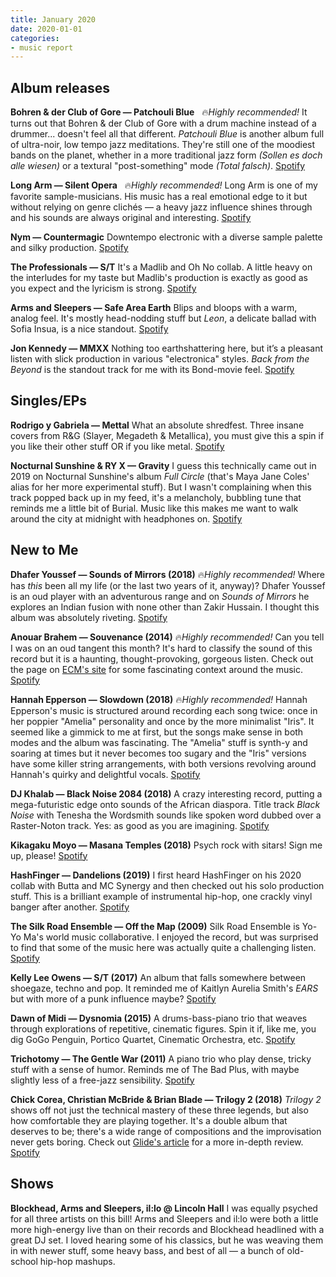 ```yaml
---
title: January 2020
date: 2020-01-01
categories:
- music report
---
```

## Album releases

**Bohren & der Club of Gore — Patchouli Blue** &nbsp; 🔥_Highly recommended!_
It turns out that Bohren & der Club of Gore with a drum machine instead of a drummer... doesn't feel all that different. _Patchouli Blue_ is another album full of ultra-noir, low tempo jazz meditations. They're still one of the moodiest bands on the planet, whether in a more traditional jazz form _(Sollen es doch alle wiesen)_ or a textural "post-something" mode _(Total falsch)_.
[Spotify](https://open.spotify.com/album/57Jc5ixqmNuGudtV51M5aG?si=Mml-2II3S8qkRdvYVjC3Rw)

**Long Arm — Silent Opera** &nbsp; 🔥_Highly recommended!_
Long Arm is one of my favorite sample-musicians. His music has a real emotional edge to it but without relying on genre clichés — a heavy jazz influence shines through and his sounds are always original and interesting.
[Spotify](https://open.spotify.com/album/2iA2Y0HOnalI1vUDMVRKqm?si=oRO1h0osQ2irt8EBlJNvpA)

**Nym — Countermagic**
Downtempo electronic with a diverse sample palette and silky production.
[Spotify](https://open.spotify.com/album/0ZuBGzJLQMRsL7W7Ihpwg9?si=ZRm6MVRwTjGS6iV77NBYiA)

**The Professionals — S/T**
It's a Madlib and Oh No collab. A little heavy on the interludes for my taste but Madlib's production is exactly as good as you expect and the lyricism is strong.
[Spotify](https://open.spotify.com/album/41PfMaFddHOcxxkvbycHga?si=cbd-d02dQBqfX86pW5nEpw)

**Arms and Sleepers — Safe Area Earth**
Blips and bloops with a warm, analog feel. It's mostly head-nodding stuff but _Leon_, a delicate ballad with Sofia Insua, is a nice standout.
[Spotify](https://open.spotify.com/album/0j1GhcWSL5HczTzT0A2ECb?si=mPwa5wvKTKmZG7ART6DzIQ)

**Jon Kennedy — MMXX**
Nothing too earthshattering here, but it’s a pleasant listen with slick production in various "electronica" styles. _Back from the Beyond_ is the standout track for me with its Bond-movie feel.
[Spotify](https://open.spotify.com/album/6jC7plcke5Vy9o2QZZKexN?si=HZxMzGVTSRT2zz8qbMZf4Yg)


## Singles/EPs

**Rodrigo y Gabriela — Mettal**
What an absolute shredfest. Three insane covers from R&G (Slayer, Megadeth & Metallica), you must give this a spin if you like their other stuff OR if you like metal.
[Spotify](https://open.spotify.com/album/5vcvEvxMGJmBTnzWVRztyH?si=ll_PyNcAS5-k6ERdecFGTg)

**Nocturnal Sunshine & RY X — Gravity**
I guess this technically came out in 2019 on Nocturnal Sunshine's album _Full Circle_ (that's Maya Jane Coles' alias for her more experimental stuff). But I wasn't complaining when this track popped back up in my feed, it's a melancholy, bubbling tune that reminds me a little bit of Burial. Music like this makes me want to walk around the city at midnight with headphones on.
[Spotify](https://open.spotify.com/album/1fyCKJgmxG0Vc88xyzjUqz?si=zEoaQV4qSqav80wcNCrezg)


## New to Me

**Dhafer Youssef — Sounds of Mirrors (2018)** 🔥_Highly recommended!_
Where has _this_ been all my life (or the last two years of it, anyway)? Dhafer Youssef is an oud player with an adventurous range and on _Sounds of Mirrors_ he explores an Indian fusion with none other than Zakir Hussain. I thought this album was absolutely riveting.
[Spotify](https://open.spotify.com/album/6tqATFYmtKV4JEbZMlQytX?si=56PjpIPPSbSnvVi1WHE7oQ)

**Anouar Brahem — Souvenance (2014)** 🔥_Highly recommended!_
Can you tell I was on an oud tangent this month? It's hard to classify the sound of this record but it is a haunting, thought-provoking, gorgeous listen. Check out the page on [ECM's site](https://www.ecmrecords.com/catalogue/143038752917/souvenance-anouar-brahem) for some fascinating context around the music.
[Spotify](https://open.spotify.com/album/0MVaGeFdZy81oPZJFzSqKI?si=yb5YwM45SJO2qv-eUjIxnA)

**Hannah Epperson — Slowdown (2018)** 🔥_Highly recommended!_
Hannah Epperson's music is structured around recording each song twice: once in her poppier "Amelia" personality and once by the more minimalist "Iris". It seemed like a gimmick to me at first, but the songs make sense in both modes and the album was fascinating. The "Amelia" stuff is synth-y and soaring at times but it never becomes too sugary and the "Iris" versions have some killer string arrangements, with both versions revolving around Hannah's quirky and delightful vocals.
[Spotify](https://open.spotify.com/album/4sM5tOjmOq0ddsT9mli10V?si=DS97R0m3Rsafm9vt2XURQQ)

**DJ Khalab — Black Noise 2084 (2018)**
A crazy interesting record, putting a mega-futuristic edge onto sounds of the African diaspora. Title track _Black Noise_ with Tenesha the Wordsmith sounds like spoken word dubbed over a Raster-Noton track. Yes: as good as you are imagining.
[Spotify](https://open.spotify.com/album/65Ozky8zPcC4GT42JGFW5t?si=PyE7Q7MLTMCzGhINhFoxIA)

**Kikagaku Moyo — Masana Temples (2018)**
Psych rock with sitars! Sign me up, please!
[Spotify](https://open.spotify.com/album/5g5l9entA4bTztfpLJd1kS?si=kB5BBS1iSTaAAUytywO0Qg)

**HashFinger — Dandelions (2019)**
I first heard HashFinger on his 2020 collab with Butta and MC Synergy and then checked out his solo production stuff. This is a brilliant example of instrumental hip-hop, one crackly vinyl banger after another.
[Spotify](https://open.spotify.com/album/4kj8QjK3MHT9kXNXAixTFd?si=y1kXv0hOSWeMi0zbaYc4jw)

**The Silk Road Ensemble — Off the Map (2009)**
Silk Road Ensemble is Yo-Yo Ma's world music collaborative. I enjoyed the record, but was surprised to find that some of the music here was actually quite a challenging listen.
[Spotify](https://open.spotify.com/album/3kEIpSvDlpfTZFK6xavHWH?si=203iWbyHRM-Dl5upLclkFw)

**Kelly Lee Owens — S/T (2017)**
An album that falls somewhere between shoegaze, techno and pop. It reminded me of Kaitlyn Aurelia Smith's _EARS_ but with more of a punk influence maybe?
[Spotify](https://open.spotify.com/album/0vSuMCVgHEYx0ANSBxJX8t?si=WVnGxYmkSEKVymZuZVsUBQ)

**Dawn of Midi — Dysnomia (2015)**
A drums-bass-piano trio that weaves through explorations of repetitive, cinematic figures. Spin it if, like me, you dig GoGo Penguin, Portico Quartet, Cinematic Orchestra, etc.
[Spotify](https://open.spotify.com/album/4wCpIX2LVk3lZkh4crNPtJ?si=m7HxN6qpSpa95yqNKCn12Q)

**Trichotomy — The Gentle War (2011)**
A piano trio who play dense, tricky stuff with a sense of humor. Reminds me of The Bad Plus, with maybe slightly less of a free-jazz sensibility.
[Spotify](https://open.spotify.com/album/70aluZevqpvaGYHIYFkfIG?si=vrRy7ePZSGa4pZ-zfo6uXg)

**Chick Corea, Christian McBride & Brian Blade — Trilogy 2 (2018)**
_Trilogy 2_ shows off not just the technical mastery of these three legends, but also how comfortable they are playing together. It's a double album that deserves to be; there's a wide range of compositions and the improvisation never gets boring. Check out [Glide's article](https://glidemagazine.com/234017/chick-corea-reunites-with-fellow-jazz-greats-christian-mcbride-brian-blade-with-trilogy-2-album-review/) for a more in-depth review.
[Spotify](https://open.spotify.com/album/1CBNepTAgIWf8j2m4oifPB?si=WOI5YESuQtGhOGor0upW-w)

## Shows

**Blockhead, Arms and Sleepers, il:lo @ Lincoln Hall**
I was equally psyched for all three artists on this bill! Arms and Sleepers and il:lo were both a little more high-energy live than on their records and Blockhead headlined with a great DJ set. I loved hearing some of his classics, but he was weaving them in with newer stuff, some heavy bass, and best of all — a bunch of old-school hip-hop mashups.
